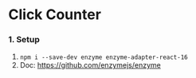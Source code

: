 # Click Counter

### 1. Setup
1. `npm i --save-dev enzyme enzyme-adapter-react-16`
2. Doc: https://github.com/enzymejs/enzyme
